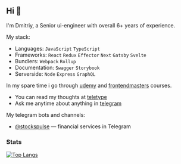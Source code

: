 ## Hi 👋

I'm Dmitriy, a Senior ui-engineer with overall 6+ years of experience. 

My stack: 
- Languages: `JavaScript` `TypeScript`
- Frameworks: `React` `Redux` `Effector` `Next` `Gatsby` `Svelte`
- Bundlers: `Webpack` `Rollup`
- Documentation: `Swagger` `Storybook`
- Serverside: `Node` `Express` `GraphQL` 

In my spare time i go through [udemy](https://udemy.com) and [frontendmasters](https://frontendmasters.com) courses.

- You can read my thoughts at [teletype](https://teletype.in/@boost)
- Ask me anytime about anything in [telegram](https://t.me/toastyboost)

My telegram bots and channels:

- [@stockspulse](https://t.me/+2JJBaotqUng0Zjgy) — financial services in Telegram

### Stats

[![Top Langs](https://github-readme-stats.vercel.app/api/top-langs/?username=toastyboost&layout=compact)](https://github.com/anuraghazra/github-readme-stats)
